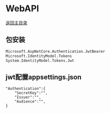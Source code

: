 # WebAPI  

[返回主目录](../../../README.md)  

## 包安装  
```bash
Microsoft.AspNetCore.Authentication.JwtBearer  
Microsoft.IdentityModel.Tokens  
System.IdentityModel.Tokens.Jwt  
```  

## jwt配置appsettings.json
```
"Authentication":{
	"SecretKey":"",
	"Issuer":"",
	"Audience":"",
}
```